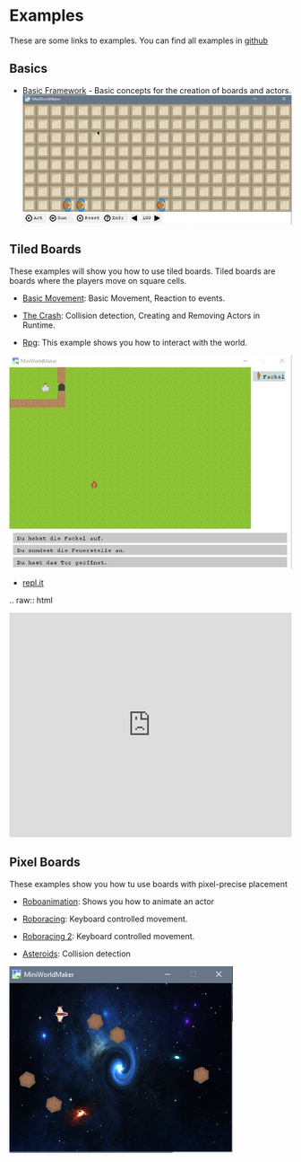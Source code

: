 Examples
=========

These are some links to examples. You can find all examples in [github](https://github.com/asbl/miniworldmaker)

Basics
-------

  * [Basic Framework](https://github.com/asbl/miniworldmaker/blob/master/examples/basics/basicframework.py) - Basic concepts for the creation of boards and actors.
  ![Image - Basic Framework](_images/basic_framework.gif)
  
Tiled Boards
------------ 

These examples will show you how to use tiled boards. Tiled boards are boards where the players move on square cells.

  * [Basic Movement](https://github.com/asbl/miniworldmaker/blob/master/examples/moving/move_on_tiled_board.py): Basic Movement, Reaction to events.

  * [The Crash](https://github.com/asbl/miniworldmaker/blob/master/examples/moving/thecrash.py): Collision detection, Creating and Removing Actors in Runtime.

  * [Rpg](https://github.com/asbl/miniworldmaker/blob/master/examples/games/rpg/rpg.py): This example shows you how to interact with the world.
  
  ![Image - RPG](_images/rpg.jpg)
  
  * [repl.it]()

.. raw:: html

<iframe height="400px" width="100%" src="https://repl.it/@a_siebel/miniworldmaker-first-example?lite=true" scrolling="no" frameborder="no" allowtransparency="true" allowfullscreen="true" sandbox="allow-forms allow-pointer-lock allow-popups allow-same-origin allow-scripts allow-modals"></iframe>
  
Pixel Boards
------------

These examples show you how tu use boards with pixel-precise placement


  * [Roboanimation](https://github.com/asbl/miniworldmaker/blob/master/examples/moving/roboanimation.py): Shows you how to animate an actor
  
  * [Roboracing](https://github.com/asbl/miniworldmaker/blob/master/examples/pixelbased/roboracing.py): Keyboard controlled movement.
  
  * [Roboracing 2](https://github.com/asbl/miniworldmaker/blob/master/examples/pixelbased/roboracing2.py): Keyboard controlled movement.
  
  * [Asteroids](https://github.com/asbl/miniworldmaker/blob/master/examples/games/asteroids/asteroids.py): Collision detection
  
  ![Image - Asteroids](_images/asteroids.jpg)
  